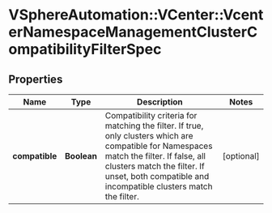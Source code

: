 # VSphereAutomation::VCenter::VcenterNamespaceManagementClusterCompatibilityFilterSpec

## Properties
Name | Type | Description | Notes
------------ | ------------- | ------------- | -------------
**compatible** | **Boolean** | Compatibility criteria for matching the filter. If true, only clusters which are compatible for Namespaces match the filter. If false, all clusters match the filter. If unset, both compatible and incompatible clusters match the filter. | [optional] 



